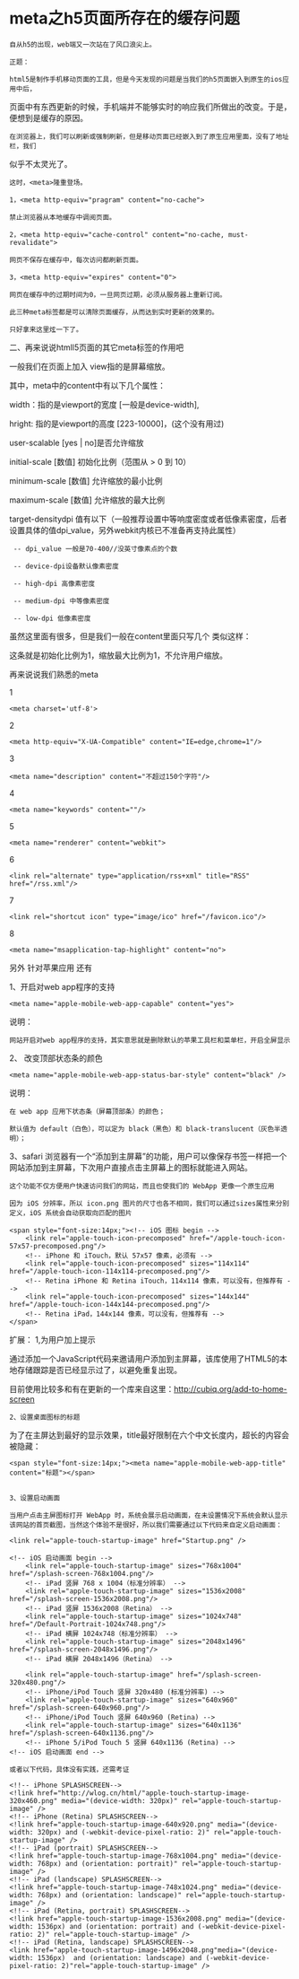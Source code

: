 <h1>meta之h5页面所存在的缓存问题</h1>

	自从h5的出现，web端又一次站在了风口浪尖上。

	正题：

	html5是制作手机移动页面的工具，但是今天发现的问题是当我们的h5页面嵌入到原生的ios应用中后，

页面中有东西更新的时候，手机端并不能够实时的响应我们所做出的改变。于是，便想到是缓存的原因。

    在浏览器上，我们可以刷新或强制刷新，但是移动页面已经嵌入到了原生应用里面，没有了地址栏，我们

似乎不太灵光了。

    这时，<meta>隆重登场。

    1，<meta http-equiv="pragram" content="no-cache"> 

	禁止浏览器从本地缓存中调阅页面。

	2，<meta http-equiv="cache-control" content="no-cache, must-revalidate"> 
	
	网页不保存在缓存中，每次访问都刷新页面。

	3，<meta http-equiv="expires" content="0">

	网页在缓存中的过期时间为0，一旦网页过期，必须从服务器上重新订阅。

	此三种meta标签都是可以清除页面缓存，从而达到实时更新的效果的。

	只好拿来这里炫一下了。

 二、再来说说htmll5页面的其它meta标签的作用吧

  一般我们在页面上加入<meta name="viewport" content=""> view指的是屏幕缩放。

  其中，meta中的content中有以下几个属性：

  width：指的是viewport的宽度 [一般是device-width],

  hright: 指的是viewport的高度 [223-10000]，(这个没有用过)

  user-scalable [yes | no]是否允许缩放

  initial-scale [数值] 初始化比例（范围从 > 0 到 10）

  minimum-scale [数值] 允许缩放的最小比例

  maximum-scale [数值] 允许缩放的最大比例

 target-densitydpi 值有以下（一般推荐设置中等响度密度或者低像素密度，后者设置具体的值dpi_value，另外webkit内核已不准备再支持此属性）

     -- dpi_value 一般是70-400//没英寸像素点的个数

     -- device-dpi设备默认像素密度

     -- high-dpi 高像素密度

     -- medium-dpi 中等像素密度

     -- low-dpi 低像素密度


 虽然这里面有很多，但是我们一般在content里面只写几个 类似这样：

 <meta name="viewport" content=" initial-scale=1.0, maximum-scale=1.0, user-scalable=no" />

 这条就是初始化比例为1，缩放最大比例为1，不允许用户缩放。

 再来说说我们熟悉的meta

 1 <!-- 声明文档使用的字符编码 -->

    <meta charset='utf-8'>

 2  <!-- 优先使用 IE 最新版本和 Chrome 这个在一些项目中用过，主要对付的是360等国产浏览器-->

    <meta http-equiv="X-UA-Compatible" content="IE=edge,chrome=1"/>

 3	<!-- 页面描述 -->

    <meta name="description" content="不超过150个字符"/>

 4  <!-- 页面关键词 -->

    <meta name="keywords" content=""/>

 5  <!-- 启用360浏览器的极速模式(webkit) -->

    <meta name="renderer" content="webkit">

 6  <!-- 添加 RSS 订阅 -->

    <link rel="alternate" type="application/rss+xml" title="RSS" href="/rss.xml"/>

 7  <!-- 添加 favicon icon -->

    <link rel="shortcut icon" type="image/ico" href="/favicon.ico"/>

 8 	<!-- windows phone 点击无高光 -->

    <meta name="msapplication-tap-highlight" content="no">


另外 针对苹果应用 还有

1、开启对web app程序的支持

	<meta name="apple-mobile-web-app-capable" content="yes">

说明：

    网站开启对web app程序的支持，其实意思就是删除默认的苹果工具栏和菜单栏，开启全屏显示

2、 改变顶部状态条的颜色

	<meta name="apple-mobile-web-app-status-bar-style" content="black" />

说明：

    在 web app 应用下状态条（屏幕顶部条）的颜色；

    默认值为 default（白色），可以定为 black（黑色）和 black-translucent（灰色半透明）；

 3、safari 浏览器有一个“添加到主屏幕”的功能，用户可以像保存书签一样把一个网站添加到主屏幕，下次用户直接点击主屏幕上的图标就能进入网站。

	这个功能不仅方便用户快速访问我们的网站，而且也使我们的 WebApp 更像一个原生应用

	因为 iOS 分辨率，所以 icon.png 图片的尺寸也各不相同，我们可以通过sizes属性来分别定义，iOS 系统会自动获取向匹配的图片

	<span style="font-size:14px;"><!-- iOS 图标 begin -->  
        <link rel="apple-touch-icon-precomposed" href="/apple-touch-icon-57x57-precomposed.png"/>  
        <!-- iPhone 和 iTouch，默认 57x57 像素，必须有 -->  
        <link rel="apple-touch-icon-precomposed" sizes="114x114" href="/apple-touch-icon-114x114-precomposed.png"/>  
        <!-- Retina iPhone 和 Retina iTouch，114x114 像素，可以没有，但推荐有 -->  
        <link rel="apple-touch-icon-precomposed" sizes="144x144" href="/apple-touch-icon-144x144-precomposed.png"/>  
        <!-- Retina iPad，144x144 像素，可以没有，但推荐有 -->  
	</span>  


扩展：
	1,为用户加上提示

通过添加一个JavaScript代码来邀请用户添加到主屏幕，该库使用了HTML5的本地存储跟踪是否已经显示过了，以避免重复出现。

目前使用比较多和有在更新的一个库来自这里：http://cubiq.org/add-to-home-screen

	2、设置桌面图标的标题

为了在主屏达到最好的显示效果，title最好限制在六个中文长度内，超长的内容会被隐藏：

	<span style="font-size:14px;"><meta name="apple-mobile-web-app-title" content="标题"></span> 


	3、设置启动画面 

	当用户点击主屏图标打开 WebApp 时，系统会展示启动画面，在未设置情况下系统会默认显示该网站的首页截图，当然这个体验不是很好，所以我们需要通过以下代码来自定义启动画面：

	<link rel="apple-touch-startup-image" href="Startup.png" /> 

	<!-- iOS 启动画面 begin -->  
        <link rel="apple-touch-startup-image" sizes="768x1004" href="/splash-screen-768x1004.png"/>  
        <!-- iPad 竖屏 768 x 1004（标准分辨率） -->  
        <link rel="apple-touch-startup-image" sizes="1536x2008" href="/splash-screen-1536x2008.png"/>  
        <!-- iPad 竖屏 1536x2008（Retina） -->  
        <link rel="apple-touch-startup-image" sizes="1024x748" href="/Default-Portrait-1024x748.png"/>  
        <!-- iPad 横屏 1024x748（标准分辨率） -->  
        <link rel="apple-touch-startup-image" sizes="2048x1496" href="/splash-screen-2048x1496.png"/>  
        <!-- iPad 横屏 2048x1496（Retina） -->  
       
        <link rel="apple-touch-startup-image" href="/splash-screen-320x480.png"/>  
        <!-- iPhone/iPod Touch 竖屏 320x480 (标准分辨率) -->  
        <link rel="apple-touch-startup-image" sizes="640x960" href="/splash-screen-640x960.png"/>  
        <!-- iPhone/iPod Touch 竖屏 640x960 (Retina) -->  
        <link rel="apple-touch-startup-image" sizes="640x1136" href="/splash-screen-640x1136.png"/>  
        <!-- iPhone 5/iPod Touch 5 竖屏 640x1136 (Retina) -->  
    <!-- iOS 启动画面 end -->  

    或者以下代码，具体没有实践，还需考证

    <!!-- iPhone SPLASHSCREEN-->  
	<!link href="http://wlog.cn/html/"apple-touch-startup-image-320x460.png" media="(device-width: 320px)" rel="apple-touch-startup-image" />  
	<!!-- iPhone (Retina) SPLASHSCREEN-->  
	<!link href="apple-touch-startup-image-640x920.png" media="(device-width: 320px) and (-webkit-device-pixel-ratio: 2)" rel="apple-touch-startup-image" />  
	<!!-- iPad (portrait) SPLASHSCREEN-->  
	<!link href="apple-touch-startup-image-768x1004.png" media="(device-width: 768px) and (orientation: portrait)" rel="apple-touch-startup-image" />  
	<!!-- iPad (landscape) SPLASHSCREEN-->  
	<!link href="apple-touch-startup-image-748x1024.png" media="(device-width: 768px) and (orientation: landscape)" rel="apple-touch-startup-image" />  
	<!!-- iPad (Retina, portrait) SPLASHSCREEN-->  
	<!link href="apple-touch-startup-image-1536x2008.png" media="(device-width: 1536px) and (orientation: portrait) and (-webkit-device-pixel-ratio: 2)" rel="apple-touch-startup-image" />  
	<!!-- iPad (Retina, landscape) SPLASHSCREEN-->  
	<link href="apple-touch-startup-image-1496x2048.png"media="(device-width: 1536px)  and (orientation: landscape) and (-webkit-device-pixel-ratio: 2)"rel="apple-touch-startup-image" /> 






































